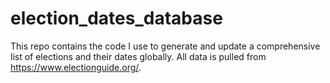 # election_dates_database

This repo contains the code I use to generate and update a comprehensive list of elections and their dates globally. All data is pulled from https://www.electionguide.org/. 
